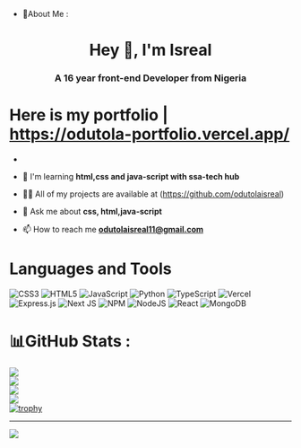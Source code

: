 - 💫About Me :
<h1 align="center">Hey 🙏, I'm Isreal</h1>
<h3 align="center">A 16 year front-end Developer from Nigeria</h3>

# Here is my portfolio | **https://odutola-portfolio.vercel.app/**
-

- 🔭 I'm learning **html,css and java-script with ssa-tech hub**

- 👨‍💻 All of my projects are available at (https://github.com/odutolaisreal)

- 💬 Ask me about **css, html,java-script**

- 📫 How to reach me **odutolaisreal11@gmail.com**

# Languages and Tools
![CSS3](https://img.shields.io/badge/css3-%231572B6.svg?style=for-the-badge&logo=css3&logoColor=white)  ![HTML5](https://img.shields.io/badge/html5-%23E34F26.svg?style=for-the-badge&logo=html5&logoColor=white) ![JavaScript](https://img.shields.io/badge/javascript-%23323330.svg?style=for-the-badge&logo=javascript&logoColor=%23F7DF1E) ![Python](https://img.shields.io/badge/python-3670A0?style=for-the-badge&logo=python&logoColor=ffdd54)  ![TypeScript](https://img.shields.io/badge/typescript-%23007ACC.svg?style=for-the-badge&logo=typescript&logoColor=white)  ![Vercel](https://img.shields.io/badge/vercel-%23000000.svg?style=for-the-badge&logo=vercel&logoColor=white)  ![Express.js](https://img.shields.io/badge/express.js-%23404d59.svg?style=for-the-badge&logo=express&logoColor=%2361DAFB)  ![Next JS](https://img.shields.io/badge/Next-black?style=for-the-badge&logo=next.js&logoColor=white) ![NPM](https://img.shields.io/badge/NPM-%23000000.svg?style=for-the-badge&logo=npm&logoColor=white) ![NodeJS](https://img.shields.io/badge/node.js-6DA55F?style=for-the-badge&logo=node.js&logoColor=white) ![React](https://img.shields.io/badge/react-%2320232a.svg?style=for-the-badge&logo=react&logoColor=%2361DAFB)  ![MongoDB](https://img.shields.io/badge/MongoDB-%234ea94b.svg?style=for-the-badge&logo=mongodb&logoColor=white)

# 📊GitHub Stats :
![](https://github-readme-stats.vercel.app/api?username=odutolaisreal&theme=vision-friendly-dark&hide_border=false&include_all_commits=false&count_private=false)<br/>
![](https://github-readme-streak-stats.herokuapp.com/?user=odutolaisreal&theme=vision-friendly-dark&hide_border=false)<br/>
![](https://github-readme-stats.vercel.app/api/top-langs/?username=odutolaisreal&theme=vision-friendly-dark&hide_border=false&include_all_commits=false&count_private=false&layout=compact)<br/>
![](https://github-profile-summary-cards.vercel.app/api/cards/profile-details?username=odutolaisreal&theme=github_dark)<br/>
[![trophy](https://github-profile-trophy.vercel.app/?username=odutolaisreal&theme=onedark)](https://github.com/ryo-ma/github-profile-trophy)

---
[![](https://visitcount.itsvg.in/api?id=odutolaisreal&icon=0&color=0)](https://visitcount.itsvg.in)
